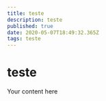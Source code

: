 ```yaml
---
title: teste
description: teste
published: true
date: 2020-05-07T18:49:32.365Z
tags: teste
---
```


# teste
Your content here